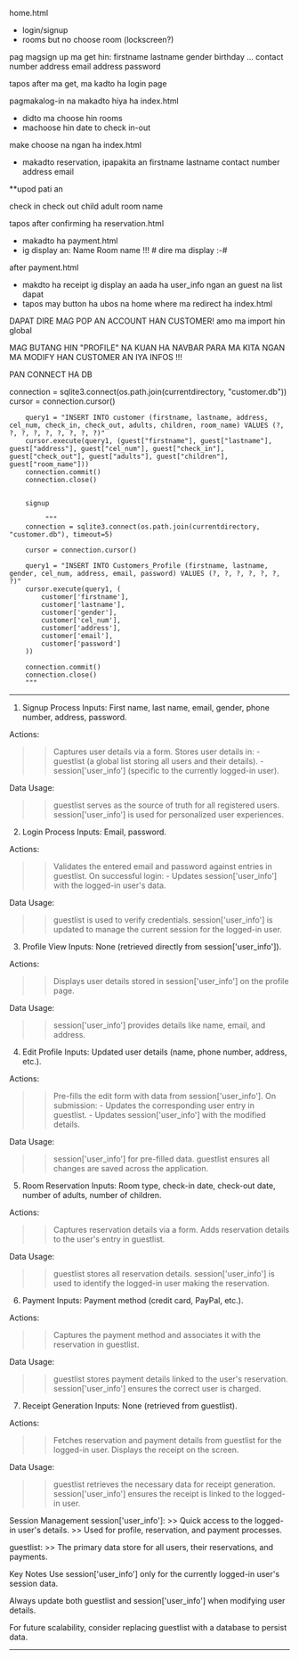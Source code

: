 home.html
- login/signup
- rooms but no choose room (lockscreen?)

pag magsign up ma get hin:
firstname
lastname
gender
birthday ...
contact number
address
email address
password

tapos after ma get, ma kadto ha login page

pagmakalog-in na makadto hiya ha index.html
- didto ma choose hin rooms
- machoose hin date to check in-out

make choose na ngan ha index.html
- makadto reservation, ipapakita an
firstname
lastname
contact number
address
email

**upod pati an

check in
check out
child
adult
room name 

tapos after confirming ha reservation.html
- makadto ha payment.html
- ig display an:
Name
Room name !!! # dire ma display :-#

after payment.html
- makdto ha receipt ig display an aada ha user_info ngan an guest na list dapat
- tapos may button ha ubos na home where ma redirect ha index.html 

DAPAT DIRE MAG POP AN ACCOUNT HAN CUSTOMER! amo ma import hin global


MAG BUTANG HIN "PROFILE" NA KUAN HA NAVBAR PARA MA KITA NGAN MA MODIFY HAN CUSTOMER AN IYA INFOS !!!







PAN CONNECT HA DB

connection = sqlite3.connect(os.path.join(currentdirectory, "customer.db"))
        cursor = connection.cursor()
        
        query1 = "INSERT INTO customer (firstname, lastname, address, cel_num, check_in, check_out, adults, children, room_name) VALUES (?, ?, ?, ?, ?, ?, ?, ?, ?)"
        cursor.execute(query1, (guest["firstname"], guest["lastname"], guest["address"], guest["cel_num"], guest["check_in"], guest["check_out"], guest["adults"], guest["children"], guest["room_name"]))
        connection.commit()
        connection.close()


        signup

             """
        connection = sqlite3.connect(os.path.join(currentdirectory, "customer.db"), timeout=5)

        cursor = connection.cursor()
        
        query1 = "INSERT INTO Customers_Profile (firstname, lastname, gender, cel_num, address, email, password) VALUES (?, ?, ?, ?, ?, ?, ?)"
        cursor.execute(query1, (
            customer['firstname'], 
            customer['lastname'], 
            customer['gender'], 
            customer['cel_num'], 
            customer['address'], 
            customer['email'], 
            customer['password']
        ))

        connection.commit()
        connection.close()
        """




---------------------------------------------------------------------------------

1. Signup Process
Inputs: First name, last name, email, gender, phone number, address, password.

Actions:
>> Captures user details via a form.
>> Stores user details in:
    - guestlist (a global list storing all users and their details).
    - session['user_info'] (specific to the currently logged-in user).

Data Usage:
>> guestlist serves as the source of truth for all registered users.
>> session['user_info'] is used for personalized user experiences.

2. Login Process
Inputs: Email, password.

Actions:
>> Validates the entered email and password against entries in guestlist.
>> On successful login:
    - Updates session['user_info'] with the logged-in user's data.

Data Usage:
>> guestlist is used to verify credentials.
>> session['user_info'] is updated to manage the current session for the logged-in user.

3. Profile View
Inputs: None (retrieved directly from session['user_info']).

Actions:
>> Displays user details stored in session['user_info'] on the profile page.

Data Usage:
>> session['user_info'] provides details like name, email, and address.

4. Edit Profile
Inputs: Updated user details (name, phone number, address, etc.).

Actions:
>> Pre-fills the edit form with data from session['user_info'].
>> On submission:
    - Updates the corresponding user entry in guestlist.
    - Updates session['user_info'] with the modified details.

Data Usage:
>> session['user_info'] for pre-filled data.
>> guestlist ensures all changes are saved across the application.

5. Room Reservation
Inputs: Room type, check-in date, check-out date, number of adults, number of children.

Actions:
>> Captures reservation details via a form.
>> Adds reservation details to the user's entry in guestlist.

Data Usage:
>> guestlist stores all reservation details.
>> session['user_info'] is used to identify the logged-in user making the reservation.

6. Payment
Inputs: Payment method (credit card, PayPal, etc.).

Actions:
>> Captures the payment method and associates it with the reservation in guestlist.

Data Usage:
>> guestlist stores payment details linked to the user's reservation.
>> session['user_info'] ensures the correct user is charged.

7. Receipt Generation
Inputs: None (retrieved from guestlist).

Actions:
>> Fetches reservation and payment details from guestlist for the logged-in user.
>> Displays the receipt on the screen.

Data Usage:
>> guestlist retrieves the necessary data for receipt generation.
>> session['user_info'] ensures the receipt is linked to the logged-in user.

Session Management
session['user_info']:
    >> Quick access to the logged-in user's details.
    >> Used for profile, reservation, and payment processes.

guestlist:
    >> The primary data store for all users, their reservations, and payments.

Key Notes
Use session['user_info'] only for the currently logged-in user's session data.

Always update both guestlist and session['user_info'] when modifying user details.

For future scalability, consider replacing guestlist with a database to persist data.


------------------------------------------------
